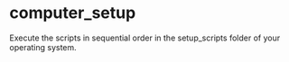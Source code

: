# computer_setup

Execute the scripts in sequential order in the setup_scripts folder of your operating system.